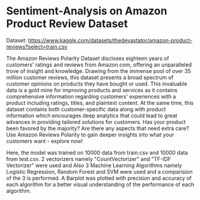 # Sentiment-Analysis on Amazon Product Review Dataset

Dataset: https://www.kaggle.com/datasets/thedevastator/amazon-product-reviews?select=train.csv

The Amazon Reviews Polarity Dataset discloses eighteen years of customers' ratings and reviews from Amazon.com, offering an unparalleled trove of insight and knowledge. Drawing from the immense pool of over 35 million customer reviews, this dataset presents a broad spectrum of customer opinions on products they have bought or used. This invaluable data is a gold mine for improving products and services as it contains comprehensive information regarding customers' experiences with a product including ratings, titles, and plaintext content. At the same time, this dataset contains both customer-specific data along with product information which encourages deep analytics that could lead to great advances in providing tailored solutions for customers. Has your product been favored by the majority? Are there any aspects that need extra care? Use Amazon Reviews Polarity to gain deeper insights into what your customers want - explore now!

Here, the model was trained on 10000 data from train.csv and 10000 data from test.csv. 
2 vectorizers namely "CountVectorizer" and "TF-IDF Vectorizer" were used and 
Also 3 Machine Learning Algorithms namely Logistic Regression, Random Forest and SVM were used and a comparision of the 3 is performed. 
A Barplot was plotted with precision and accuracy of each algorithm for a better visual understanding of the performance of each algorithm.
